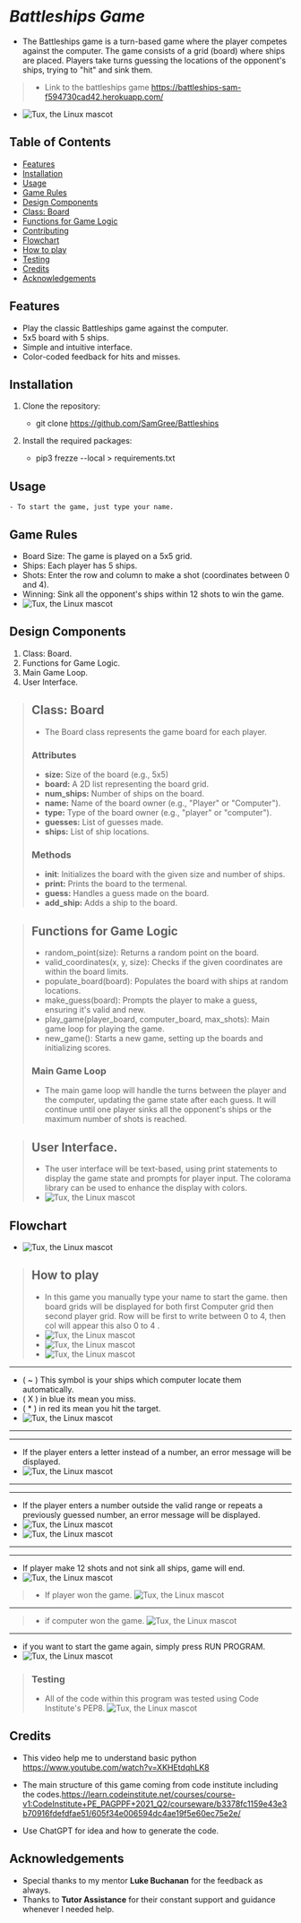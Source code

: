 # *Battleships Game*

  - The Battleships game is a turn-based game where the player competes against the computer. The game consists of a grid (board) where ships are placed. Players take turns guessing the locations of the opponent's ships, trying to "hit" and sink them.
  > - Link to the battleships game 
  > <https://battleships-sam-f594730cad42.herokuapp.com/>

  - ![Tux, the Linux mascot](/readme.images/ami.responsive.ships.png) 
  

## **Table of Contents**
- [Features](#features)
- [Installation](#installation)
- [Usage](#usage)
- [Game Rules](#game-rules)
- [Design Components](#design-components)
- [Class: Board](#class-board)
- [Functions for Game Logic](#functions-for-game-logic)
- [Contributing](#contributing)
- [Flowchart](#flowchart)
- [How to play](#how-to-play)
- [Testing](#testing)
- [Credits](#credits)
- [Acknowledgements](#acknowledgements)



## **Features**
- Play the classic Battleships game against the computer.
- 5x5 board with 5 ships.
- Simple and intuitive interface.
- Color-coded feedback for hits and misses.

## **Installation**

1. Clone the repository:
    
    - git clone <https://github.com/SamGree/Battleships>   

2. Install the required packages:
    - pip3 frezze --local > requirements.txt
    
    

## **Usage** 
    - To start the game, just type your name.
  
## **Game Rules**
  - Board Size: The game is played on a 5x5 grid.
  - Ships: Each player has 5 ships.
  - Shots: Enter the row and column to make a shot (coordinates between 0 and 4).
  - Winning: Sink all the opponent's ships within 12 shots to win the game.
   - ![Tux, the Linux mascot](/readme.images/run.program.png)

## **Design Components**
 
  1. Class: Board. 
  2. Functions for Game Logic.
  3. Main Game Loop.
  4. User Interface.

> ## **Class: Board**  
> - The Board class represents the game board for each player.
> ### Attributes
> - **size:** Size of the board (e.g., 5x5)
> - **board:** A 2D list representing the board grid.
> - **num_ships:** Number of ships on the board.
> - **name:** Name of the board owner (e.g., "Player" or "Computer").
> - **type:** Type of the board owner (e.g., "player" or "computer").
> - **guesses:** List of guesses made.
> - **ships:** List of ship locations.
>### Methods
> - __init__: Initializes the board with the given size and number of ships.
> - **print:** Prints the board to the termenal.
> - **guess:** Handles a guess made on the board.
> - **add_ship:** Adds a ship to the board.
 
> ## **Functions for Game Logic**
>  - random_point(size): Returns a random point on the board.
>  - valid_coordinates(x, y, size): Checks if the given coordinates are within the board limits.
> - populate_board(board): Populates the board with ships at random locations.
>  - make_guess(board): Prompts the player to make a guess, ensuring it's valid and new.
> - play_game(player_board, computer_board, max_shots): Main game loop for playing the game.
> - new_game(): Starts a new game, setting up the boards and initializing scores.
> ### Main Game Loop
> - The main game loop will handle the turns between the player and the computer, updating the game state after each guess. It will continue until one player sinks all the opponent's ships or the maximum number of shots is reached.

> ## **User Interface.**
> - The user interface will be text-based, using print statements to display the game state and prompts for player input. The colorama library can be used to enhance the display with colors.
> - ![Tux, the Linux mascot](/readme.images/requirements.png)

## **Flowchart**
- ![Tux, the Linux mascot](/readme.images/design..png)

> ## **How to play**
> - In this game you manually type your name to start the game. then board grids will be displayed for both first Computer grid then second player grid. Row will be first to write between 0  to 4, then col will appear this also 0 to 4 .
> - ![Tux, the Linux mascot](/readme.images/type.name.png)
> - ![Tux, the Linux mascot](/readme.images/player.board.png)
> - ![Tux, the Linux mascot](/readme.images/computer.borad.png)
---
- ( ~ ) This symbol is your ships which computer locate them automatically.
- ( X )  in blue its mean you miss.
- ( * ) in red its mean you hit the target.
- ![Tux, the Linux mascot](/readme.images/miss.hit.png)
---
---
- If the player enters a letter instead of a number, an error message will be displayed.
- ![Tux, the Linux mascot](/readme.images/string.enter.png)
---
---
- If the player enters a number outside the valid range or repeats a previously guessed number, an error message will be displayed.
- ![Tux, the Linux mascot](/readme.images/repeated.guess.png)
- ![Tux, the Linux mascot](/readme.images/number.outof.range.png)
---
---
- If player make 12 shots and not sink all ships, game will end.
- ![Tux, the Linux mascot](/readme.images/max.shots.png)
> - If player won the game.
> ![Tux, the Linux mascot](/readme.images/player.won.png)
---
> - if computer won the game. 
> ![Tux, the Linux mascot](/readme.images/computer.won.png)
---
- if you want to start the game again, simply press RUN PROGRAM.
- ![Tux, the Linux mascot](/readme.images/run%20program.png)

> ### Testing
> - All of the code within this program was tested using Code Institute's PEP8.
> ![Tux, the Linux mascot](/readme.images/pep8.png)

## Credits
 - This video help me to understand basic python <https://www.youtube.com/watch?v=XKHEtdqhLK8>
 - The main structure of this game coming from code institute including the codes.<https://learn.codeinstitute.net/courses/course-v1:CodeInstitute+PE_PAGPPF+2021_Q2/courseware/b3378fc1159e43e3b70916fdefdfae51/605f34e006594dc4ae19f5e60ec75e2e/>

 - Use ChatGPT for idea and how to generate the code.

## **Acknowledgements**
 - Special thanks to my mentor **Luke Buchanan** for the feedback as always. 
 -  Thanks to **Tutor Assistance** for their constant support and guidance whenever I needed help.


